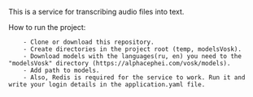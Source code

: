 This is a service for transcribing audio files into text.

How to run the project:
        
        - Clone or download this repository.
        - Create directories in the project root (temp, modelsVosk).
        - Download models with the languages(ru, en) ​​you need to the "modelsVosk" directory (https://alphacephei.com/vosk/models).
        - Add path to models.
        - Also, Redis is required for the service to work. Run it and write your login details in the application.yaml file.
